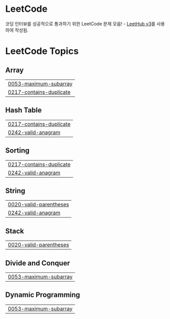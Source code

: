 # LeetCode  
코딩 인터뷰를 성공적으로 통과하기 위한 LeetCode 문제 모음! - [LeetHub v3](https://github.com/raphaelheinz/LeetHub-3.0)를 사용하여 작성됨.

<!---LeetCode Topics Start-->
# LeetCode Topics
## Array
|  |
| ------- |
| [0053-maximum-subarray](https://github.com/KwonCheulJin/leetcode/tree/master/0053-maximum-subarray) |
| [0217-contains-duplicate](https://github.com/KwonCheulJin/leetcode/tree/master/0217-contains-duplicate) |
## Hash Table
|  |
| ------- |
| [0217-contains-duplicate](https://github.com/KwonCheulJin/leetcode/tree/master/0217-contains-duplicate) |
| [0242-valid-anagram](https://github.com/KwonCheulJin/leetcode/tree/master/0242-valid-anagram) |
## Sorting
|  |
| ------- |
| [0217-contains-duplicate](https://github.com/KwonCheulJin/leetcode/tree/master/0217-contains-duplicate) |
| [0242-valid-anagram](https://github.com/KwonCheulJin/leetcode/tree/master/0242-valid-anagram) |
## String
|  |
| ------- |
| [0020-valid-parentheses](https://github.com/KwonCheulJin/leetcode/tree/master/0020-valid-parentheses) |
| [0242-valid-anagram](https://github.com/KwonCheulJin/leetcode/tree/master/0242-valid-anagram) |
## Stack
|  |
| ------- |
| [0020-valid-parentheses](https://github.com/KwonCheulJin/leetcode/tree/master/0020-valid-parentheses) |
## Divide and Conquer
|  |
| ------- |
| [0053-maximum-subarray](https://github.com/KwonCheulJin/leetcode/tree/master/0053-maximum-subarray) |
## Dynamic Programming
|  |
| ------- |
| [0053-maximum-subarray](https://github.com/KwonCheulJin/leetcode/tree/master/0053-maximum-subarray) |
<!---LeetCode Topics End-->